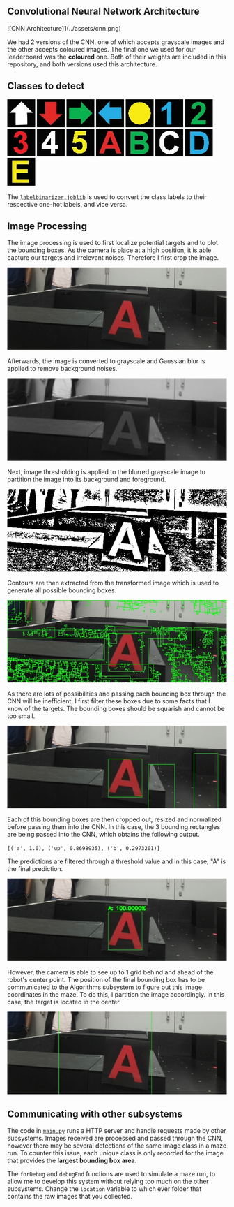 ## Convolutional Neural Network Architecture
![CNN Architecture]1(../assets/cnn.png)

We had 2 versions of the CNN, one of which accepts grayscale images and the other accepts coloured images. The final one we used for our leaderboard was the **coloured** one. Both of their weights are included in this repository, and both versions used this architecture.

## Classes to detect
![class1](../assets/up.jpg) ![class2](../assets/down.jpg) ![class3](../assets/right.jpg) ![class4](../assets/left.jpg) ![class5](../assets/circle.jpg) ![class6](../assets/1.jpg) ![class7](../assets/2.jpg) ![class8](../assets/3.jpg) ![class9](../assets/4.jpg) ![class10](../assets/5.jpg) ![class11](../assets/a.jpg) ![class12](../assets/b.jpg) ![class13](../assets/c.jpg) ![class14](../assets/d.jpg) ![class15](../assets/e.jpg)

The [`labelbinarizer.joblib`](./labelbinarizer.joblib) is used to convert the class labels to their respective one-hot labels, and vice versa. 

## Image Processing
The image processing is used to first localize potential targets and to plot the bounding boxes. As the camera is place at a high position, it is able capture our targets and irrelevant noises. Therefore I first crop the image.

![cropped](../assets/img2.jpg)

Afterwards, the image is converted to grayscale and Gaussian blur is applied to remove background noises.

![blurred](../assets/blurred.jpg)

Next, image thresholding is applied to the blurred grayscale image to partition the image into its background and foreground.

![thresholding](../assets/thresh.jpg)

Contours are then extracted from the transformed image which is used to generate all possible bounding boxes.

![all boxes](../assets/contours.jpg)

As there are lots of possibilities and passing each bounding box through the CNN will be inefficient, I first filter these boxes due to some facts that I know of the targets. The bounding boxes should be squarish and cannot be too small.

![filtered boxes](../assets/filtered_contours.jpg)


Each of this bounding boxes are then cropped out, resized and normalized before passing them into the CNN. In this case, the 3 bounding rectangles are being passed into the CNN, which obtains the following output.

`[('a', 1.0), ('up', 0.8698935), ('b', 0.2973201)] `

The predictions are filtered through a threshold value and in this case, "A" is the final prediction.

![detected](../assets/detected.jpg)

However, the camera is able to see up to 1 grid behind and ahead of the robot's center point. The position of the final bounding box has to be communicated to the Algorithms subsystem to figure out this image coordinates in the maze. To do this, I partition the image accordingly. In this case, the target is located in the center.

![partitioned](../assets/img2_1.jpg)

## Communicating with other subsystems
The code in [`main.py`](./main.py) runs a HTTP server and handle requests made by other subsystems. Images received are processed and passed through the CNN, however there may be several detections of the same image class in a maze run. To counter this issue, each unique class is only recorded for the image that provides the **largest bounding box area**.

The `forDebug` and `debugEnd` functions are used to simulate a maze run, to allow me to develop this system without relying too much on the other subsystems. Change the `location` variable to which ever folder that contains the raw images that you collected.